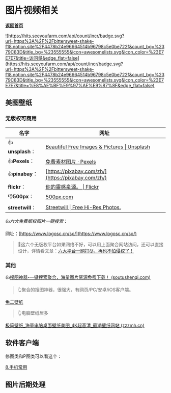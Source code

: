 # 图片视频相关

[**返回首页**](/README.md)

![https://hits.seeyoufarm.com/api/count/incr/badge.svg?url=https%3A%2F%2Fbittersweet-shake-f18.notion.site%2F4478b24e96664514b96798c5e0be722f&count_bg=%2379C83D&title_bg=%23555555&icon=awesomelists.svg&icon_color=%23E7E7E7&title=访问量&edge_flat=false](https://hits.seeyoufarm.com/api/count/incr/badge.svg?url=https%3A%2F%2Fbittersweet-shake-f18.notion.site%2F4478b24e96664514b96798c5e0be722f&count_bg=%2379C83D&title_bg=%23555555&icon=awesomelists.svg&icon_color=%23E7E7E7&title=%E8%AE%BF%E9%97%AE%E9%87%8F&edge_flat=false)

## 美图壁纸

### 无版权可商用

| 名字             | 网址                                                         |
| ---------------- | ------------------------------------------------------------ |
| 👍**unsplash**：  | [Beautiful Free Images & Pictures \| Unsplash](https://unsplash.com/) |
| 👍**Pexels**：    | [免费素材图片 · Pexels](https://www.pexels.com/zh-cn/)       |
| 👍**pixabay**：   | [https://pixabay.com/zh/](https://pixabay.com/zh/)           |
| **flickr**：     | [你的靈感泉源。 \| Flickr](https://www.flickr.com/)          |
| 👎**500px**：     | [500px.com](https://500px.com/discover)                      |
| **streetwill**： | [Streetwill \| Free Hi-Res Photos.](http://streetwill.co/)   |



👍*六大免费版权图片一键搜索*：

网址：[https://www.logosc.cn/so/](https://www.logosc.cn/so/)

> 🤏这六个无版权平台如果网络不好，可以用上面聚合网站访问，还可以直接设计，详情看文章：[六大平台一网打尽，再也不怕侵权了！](https://mp.weixin.qq.com/s?__biz=MzI1NjAxOTI0Ng==&mid=2647889567&idx=1&sn=28146d8dd64b9c16ee7a4d566b9a3f3f&chksm=f20a28dec57da1c880beebc3a4e5367a9a70c00aa275aae19ab70a158a2aec4737d44340f4dd&token=1042332377&lang=zh_CN#rd)



### 其他



👍[搜图神器-一键搜索聚合，海量图片资源免费下载！ (soutushenqi.com)](http://soutushenqi.com/home)

> 👆聚合的搜图神器，很强大，有网页/PC/安卓/iOS客户端。



[兔二壁纸](https://www.amp360.net/inHtml/PCwallpaper/)

> 👆电脑壁纸居多

[极简壁纸_海量电脑桌面壁纸美图_4K超高清_最潮壁纸网站 (zzzmh.cn)](https://bz.zzzmh.cn/index)

## 软件客户端

修图类和P图类可以看这个：

[8.手机常用](data/08_手机常用.md)







## 图片后期处理







